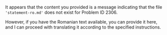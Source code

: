 It appears that the content you provided is a message indicating that the file `'statement-ro.md'` does not exist for Problem ID 2306.

However, if you have the Romanian text available, you can provide it here, and I can proceed with translating it according to the specified instructions.